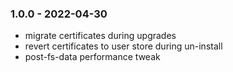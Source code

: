 ### 1.0.0 - 2022-04-30
* migrate certificates during upgrades
* revert certificates to user store during un-install
* post-fs-data performance tweak
